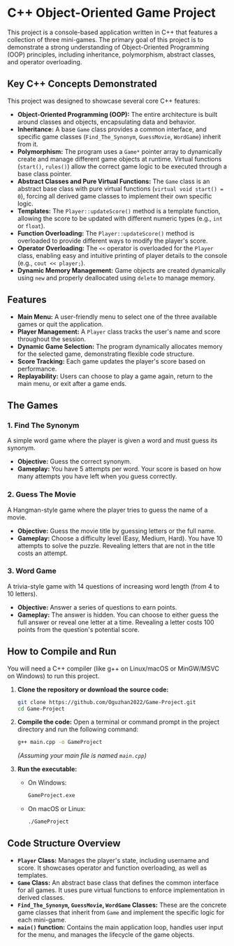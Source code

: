 # C++ Object-Oriented Game Project

This project is a console-based application written in C++ that features a collection of three mini-games. The primary goal of this project is to demonstrate a strong understanding of Object-Oriented Programming (OOP) principles, including inheritance, polymorphism, abstract classes, and operator overloading.

## Key C++ Concepts Demonstrated

This project was designed to showcase several core C++ features:

-   **Object-Oriented Programming (OOP):** The entire architecture is built around classes and objects, encapsulating data and behavior.
-   **Inheritance:** A base `Game` class provides a common interface, and specific game classes (`Find_The_Synonym`, `GuessMovie`, `WordGame`) inherit from it.
-   **Polymorphism:** The program uses a `Game*` pointer array to dynamically create and manage different game objects at runtime. Virtual functions (`start()`, `rules()`) allow the correct game logic to be executed through a base class pointer.
-   **Abstract Classes and Pure Virtual Functions:** The `Game` class is an abstract base class with pure virtual functions (`virtual void start() = 0`), forcing all derived game classes to implement their own specific logic.
-   **Templates:** The `Player::updateScore()` method is a template function, allowing the score to be updated with different numeric types (e.g., `int` or `float`).
-   **Function Overloading:** The `Player::updateScore()` method is overloaded to provide different ways to modify the player's score.
-   **Operator Overloading:** The `<<` operator is overloaded for the `Player` class, enabling easy and intuitive printing of player details to the console (e.g., `cout << player;`).
-   **Dynamic Memory Management:** Game objects are created dynamically using `new` and properly deallocated using `delete` to manage memory.

## Features

-   **Main Menu:** A user-friendly menu to select one of the three available games or quit the application.
-   **Player Management:** A `Player` class tracks the user's name and score throughout the session.
-   **Dynamic Game Selection:** The program dynamically allocates memory for the selected game, demonstrating flexible code structure.
-   **Score Tracking:** Each game updates the player's score based on performance.
-   **Replayability:** Users can choose to play a game again, return to the main menu, or exit after a game ends.

## The Games

### 1. Find The Synonym
A simple word game where the player is given a word and must guess its synonym.
-   **Objective:** Guess the correct synonym.
-   **Gameplay:** You have 5 attempts per word. Your score is based on how many attempts you have left when you guess correctly.

### 2. Guess The Movie
A Hangman-style game where the player tries to guess the name of a movie.
-   **Objective:** Guess the movie title by guessing letters or the full name.
-   **Gameplay:** Choose a difficulty level (Easy, Medium, Hard). You have 10 attempts to solve the puzzle. Revealing letters that are not in the title costs an attempt.

### 3. Word Game
A trivia-style game with 14 questions of increasing word length (from 4 to 10 letters).
-   **Objective:** Answer a series of questions to earn points.
-   **Gameplay:** The answer is hidden. You can choose to either guess the full answer or reveal one letter at a time. Revealing a letter costs 100 points from the question's potential score.

## How to Compile and Run

You will need a C++ compiler (like g++ on Linux/macOS or MinGW/MSVC on Windows) to run this project.

1.  **Clone the repository or download the source code:**
    ```bash
    git clone https://github.com/Oguzhan2022/Game-Project.git
    cd Game-Project
    ```

2.  **Compile the code:**
    Open a terminal or command prompt in the project directory and run the following command:
    ```bash
    g++ main.cpp -o GameProject
    ```
    *(Assuming your main file is named `main.cpp`)*

3.  **Run the executable:**
    -   On Windows:
        ```bash
        GameProject.exe
        ```
    -   On macOS or Linux:
        ```bash
        ./GameProject
        ```

## Code Structure Overview

-   **`Player` Class:** Manages the player's state, including username and score. It showcases operator and function overloading, as well as templates.
-   **`Game` Class:** An abstract base class that defines the common interface for all games. It uses pure virtual functions to enforce implementation in derived classes.
-   **`Find_The_Synonym`, `GuessMovie`, `WordGame` Classes:** These are the concrete game classes that inherit from `Game` and implement the specific logic for each mini-game.
-   **`main()` function:** Contains the main application loop, handles user input for the menu, and manages the lifecycle of the game objects.
